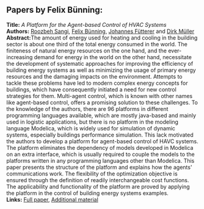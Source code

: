 <h2>Papers by Felix Bünning:</h2>
<p>
<b>Title:</b> <i> A Platform for the Agent-based Control of HVAC Systems </i> <br />
<b>Authors:</b> <a href="../authors/author_236.html">Roozbeh Sangi</a>, <a href="../authors/author_37.html">Felix Bünning</a>, <a href="../authors/author_77.html">Johannes Fütterer</a> and <a href="../authors/author_187.html">Dirk Müller</a><br />
<b>Abstract:</b>The amount of energy used for heating and cooling in the building sector is about one third of the total energy consumed in the world. The finiteness of natural energy resources on the one hand, and the ever-increasing demand for energy in the world on the other hand, necessitate the development of systematic approaches for improving the efficiency of building energy systems as well as minimizing the usage of primary energy resources and the damaging impacts on the environment. Attempts to tackle these problems have led to modern complex energy concepts for buildings, which have consequently initiated a need for new control strategies for them. Multi-agent control, which is known with other names like agent-based control, offers a promising solution to these challenges. To the knowledge of the authors, there are 96 platforms in different programming languages available, which are mostly java-based and mainly used in logistic applications, but there is no platform in the modeling language Modelica, which is widely used for simulation of dynamic systems, especially buildings performance simulation. This lack motivated the authors to develop a platform for agent-based control of HAVC systems. The platform eliminates the dependency of models developed in Modelica on an extra interface, which is usually required to couple the models to the platforms written in any programming languages other than Modelica. This paper presents the structure of the platform and explains how the agents' communications work. The flexibility of the optimization objective is ensured through the definition of readily interchangeable cost functions. The applicability and functionality of the platform are proved by applying the platform in the control of building energy systems examples.<br />
<b>Links:</b> <a href="../submissions/ecp17132799_SangiBunningFuttererMuller.pdf">Full paper</a>, <a href="../attachments/attachment_89.zip">Additional material</a></p>